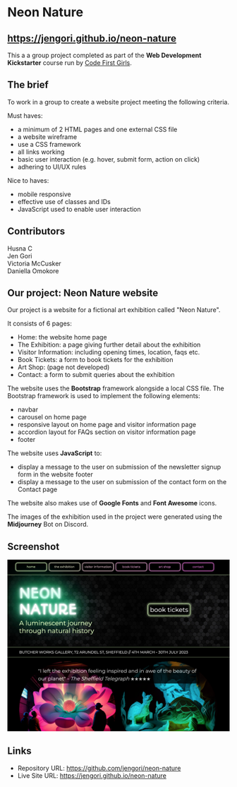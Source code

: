 # Neon Nature 
## https://jengori.github.io/neon-nature

This a a group project completed as part of the **Web Development Kickstarter** course run by [Code First Girls](https://codefirstgirls.com).

## The brief

To work in a group to create a website project meeting the following criteria.

Must haves:

- a minimum of 2 HTML pages and one external CSS file
- a website wireframe
- use a CSS framework
- all links working
- basic user interaction (e.g. hover, submit form, action on click)
- adhering to UI/UX rules

Nice to haves: 

- mobile responsive
- effective use of classes and IDs
- JavaScript used to enable user interaction

## Contributors

Husna C<br/>
Jen Gori<br/>
Victoria McCusker<br/>
Daniella Omokore

## Our project: Neon Nature website

Our project is a website for a fictional art exhibition called "Neon Nature". 

It consists of 6 pages:

- Home: the website home page
- The Exhibition: a page giving further detail about the exhibition
- Visitor Information: including opening times, location, faqs etc.
- Book Tickets: a form to book tickets for the exhibition
- Art Shop: (page not developed)
- Contact: a form to submit queries about the exhibition

The website uses the **Bootstrap** framework alongside a local CSS file. The Bootstrap framework is used to implement the following elements:

-  navbar
- carousel on home page
- responsive layout on home page and visitor information page
- accordion layout for FAQs section on visitor information page
-  footer

The website uses **JavaScript** to:

- display a message to the user on submission of the newsletter signup form in the website footer
- display a message to the user on submission of the contact form on the Contact page

The website also makes use of **Google Fonts** and **Font Awesome** icons. 

The images of the exhibition used in the project were generated using the **Midjourney** Bot on Discord.

## Screenshot

![](./screenshot-home.png)

## Links

- Repository URL: https://github.com/jengori/neon-nature
- Live Site URL: https://jengori.github.io/neon-nature
